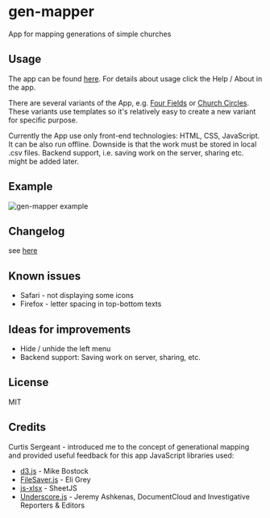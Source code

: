 # gen-mapper
App for mapping generations of simple churches

## Usage
The app can be found [here](https://dvopalecky.github.io/gen-mapper).
For details about usage click the Help / About in the app.

There are several variants of the App, e.g. [Four Fields](https://dvopalecky.github.io/gen-mapper/four-fields/index.html) or [Church Circles](https://dvopalecky.github.io/gen-mapper/church-circles/index.html).
These variants use templates so it's relatively easy to create a new variant for specific purpose.

Currently the App use only front-end technologies: HTML, CSS, JavaScript.
It can be also run offline. Downside is that the work must be stored in local .csv files.
Backend support, i.e. saving work on the server, sharing etc. might be added later.

## Example
![gen-mapper example](https://dvopalecky.github.io/gen-mapper/gen-mapper-example1.png)

## Changelog
see [here](changelog.md)

## Known issues
* Safari - not displaying some icons
* Firefox - letter spacing in top-bottom texts

## Ideas for improvements
* Hide / unhide the left menu
* Backend support: Saving work on server, sharing, etc.

## License
MIT

## Credits
Curtis Sergeant - introduced me to the concept of generational mapping and provided useful feedback for this app
JavaScript libraries used:
* [d3.js](https://d3js.org) - Mike Bostock
* [FileSaver.js](https://github.com/eligrey/FileSaver.js) - Eli Grey
* [js-xlsx](https://github.com/SheetJS/js-xlsx) - SheetJS
* [Underscore.js](http://underscorejs.org) - Jeremy Ashkenas, DocumentCloud and Investigative Reporters & Editors
